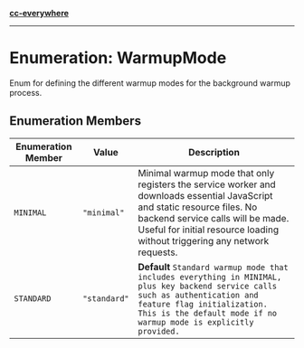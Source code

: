 [**cc-everywhere**](../../../../../index.md)

***

# Enumeration: WarmupMode

Enum for defining the different warmup modes for the background warmup process.

## Enumeration Members

| Enumeration Member | Value | Description |
| ------ | ------ | ------ |
| `MINIMAL` | `"minimal"` | Minimal warmup mode that only registers the service worker and downloads essential JavaScript and static resource files. No backend service calls will be made. Useful for initial resource loading without triggering any network requests. |
| `STANDARD` | `"standard"` | **Default** `Standard warmup mode that includes everything in MINIMAL, plus key backend service calls such as authentication and feature flag initialization. This is the default mode if no warmup mode is explicitly provided.` |
